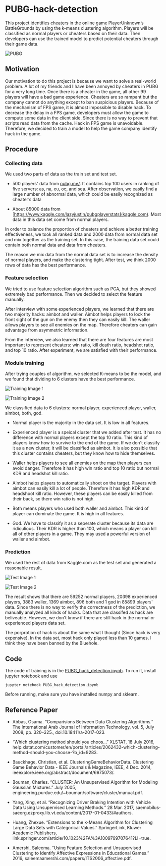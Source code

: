 # PUBG-hack-detection

This project identifies cheaters in the online game PlayerUnknown’s BattleGrounds by using the k-means clustering algorithm. Players will be classified as normal players or cheaters based on their data. Then developers can use the trained model to predict potential cheaters through their game data. 

![PUBG](https://github.com/JunjieCheng/PUBG-hack-detection/blob/master/images/PUBG.jpg)

## Motivation

Our motivation to do this project is because we want to solve a real-world problem. A lot of my friends and I have been annoyed by cheaters in PUBG for a very long time. Once there is a cheater in the game, all other 99 players will have a bad game experience. Cheaters are so rampant but the company cannot do anything except to ban suspicious players. Because of the mechanism of FPS game, it is almost impossible to disable hack. To decrease the delay in a FPS game, developers must allow the game to compute some data in the client side. Since there is no way to prevent that scripts read data from the cache. Hack in FPS game is unavoidable. Therefore, we decided to train a model to help the game company identify hack in the game.

## Procedure

### Collecting data

We used two parts of data as the train set and test set. 

* 500 players' data from [pubg.me/](pubg.me/). It contains top 100 users in ranking of five servers: as, na, eu, oc, and sea. After observation, we easily find a large number of abnormal data, which could be easily recognized as cheater’s data
	
* About 85000 data from [https://www.kaggle.com/lazyjustin/pubgplayerstats](kaggle.com). Most data in this data set come from normal players. 
	
In order to balance the proportion of cheaters and achieve a better training effectiveness, we took all ranked data and 2000 data from normal data set and mix together as the training set. In this case, the training data set could contain both normal data and data from cheaters. 

The reason we mix data from the normal data set is to increase the density of normal players, and make the clustering tight. After test, we think 2000 rows of data has the best performance. 

### Feature selection

We tried to use feature selection algorithm such as PCA, but they showed extremely bad performance. Then we decided to select the feature manually.

After interview with some experienced players, we learned that there are two majority hacks: aimbot and waller. Aimbot helps players to lock the front sight of the gun on the enemy then they can easily kill. The waller allows players to see all enemies on the map. Therefore cheaters can gain advantage from asymmetric information. 

From the interview, we also learned that there are four features are most important to represent cheaters: win ratio, kill death ratio, headshot ratio, and top 10 ratio. After experiment, we are satisfied with their performance. 

### Module training

After trying couples of algorithm, we selected K-means to be the model, and we found that dividing to 6 clusters have the best performance. 

![Training Image 1](https://github.com/JunjieCheng/PUBG-hack-detection/blob/master/images/training_1.png)

![Training Image 2](https://github.com/JunjieCheng/PUBG-hack-detection/blob/master/images/training_2.png)

We classified data to 6 clusters: normal player, experienced player, waller, aimbot, both, god.

* Normal player is the majority in the data set. It is low in all features.

* Experienced player is a speical cluster that we added after test. It has no difference with normal players except the top 10 ratio. This kind of players know how to survive to the end of the game. If we don't classify it as a new cluster, it will be classified as aimbot. It is also possible that this cluster contains cheaters, but they know how to hide themselves.

* Waller helps players to see all enemies on the map then players can avoid danger. Therefore it has high win ratio and top 10 ratio but normal KDR and headshot kill ratio.

* Aimbot helps players to automatically shoot on the target. Players with aimbot can easily kill a lot of people. Therefore it has high KDR and headshoot kill ratio. However, these players can be easily killed from their back, so there win ratio is not high. 

* Both means players who used both waller and aimbot. This kind of player can dominate the game. It is high in all features. 

* God. We have to classify it as a seperate cluster because its data are ridiculious. Their KDR is higher than 100, which means a player can kill all of other players in a game. They may used a powerful version of waller and aimbot. 

### Prediction

We used the rest of data from Kaggle.com as the test set and generated a reasonable result.

![Test Image 1](https://github.com/JunjieCheng/PUBG-hack-detection/blob/master/images/test_1.png)

![Test Image 2](https://github.com/JunjieCheng/PUBG-hack-detection/blob/master/images/test_2.png)

The result shows that there are 59252 normal players, 20398 experienced players, 3883 waller, 1369 aimbot, 896 both and 1 god in 85899 players' data. Since there is no way to verify the correctness of the prediction, we manually analyzed all kinds of hacks. Data that are classifed as hack are beliveable. However, we don't know if there are still hack in the normal or experienced players data set. 

The porprotion of hack is about the same what I thought (Since hack is very expensive). In the data set, most hack only played less than 10 games. I think they have been banned by the Bluehole.

## Code

The code of training is in the [PUBG_hack_detection.ipynb](https://github.com/JunjieCheng/PUBG-hack-detection/blob/master/PUBG_hack_detection.ipynb). To run it, install jupyter notebook and use

	jupyter notebook PUBG_hack_detection.ipynb
	
Before running, make sure you have installed numpy and sklearn. 

## Reference Paper

* Abbas, Osama. “Comparisions Between Data Clustering Algorithms.” The International Arab   Journal of Information Technology, vol. 5, July 2008, pp. 320–325., doi:10.18411/a-2017-023.

* “Which clustering method should you choos...” XLSTAT, 18 July 2016, help.xlstat.com/customer/en/portal/articles/2062432-which-clustering-method-should-you-choose-?b_id=9283.

* Bauckhage, Christian, et al. ClusteringGameBehaviorData. Clustering Game Behavior Data - IEEE Journals & Magazine, IEEE, 4 Dec. 2014, ieeexplore.ieee.org/abstract/document/6975073/. 

* Bouman, Charles. “CLUSTER: An Unsupervised Algorithm for Modeling Gaussian Mixtures.”  July 2005, engineering.purdue.edu/~bouman/software/cluster/manual.pdf.  

* Yang, Xing, et al. “Recognizing Driver Braking Intention with Vehicle Data Using Unsupervised Learning Methods.” 28 Mar. 2017, saemobilus-saeorg.ezproxy.lib.vt.edu/content/2017-01-0433/#authors.  

* Huang, Zhexue. “Extensions to the k-Means Algorithm for Clustering Large Data Sets with Categorical Values.” SpringerLink, Kluwer Academic Publishers, link.springer.com/article/10.1023%2FA%3A1009769707641?LI=true. 

* Amershi, Saleema. “Using Feature Selection and Unsupervised Clustering to Identify Affective Expressions in Educational Games.” 2016, saleemaamershi.com/papers/ITS2006_affective.pdf. 

